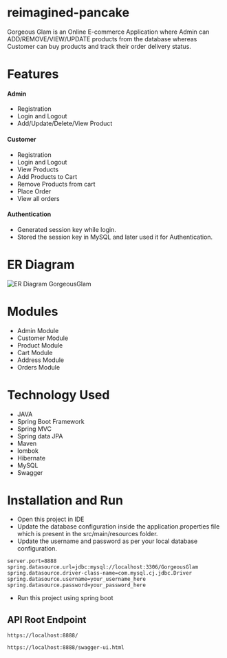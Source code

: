 # reimagined-pancake
Gorgeous Glam is an Online E-commerce Application where Admin can ADD/REMOVE/VIEW/UPDATE products from the database 
whereas Customer can buy products and track their order delivery status.

# Features
#### Admin
- Registration
- Login and Logout
- Add/Update/Delete/View Product

#### Customer
- Registration
- Login and Logout
- View Products
- Add Products to Cart
- Remove Products from cart
- Place Order
- View all orders

#### Authentication
- Generated session key while login.
- Stored the session key in MySQL and later used it for Authentication.

# ER Diagram
![ER Diagram GorgeousGlam](https://user-images.githubusercontent.com/105914405/220267222-57ecec52-e4d3-42c1-a9e7-4a3f31728670.png)



# Modules
- Admin Module
- Customer Module
- Product Module
- Cart Module
- Address Module
- Orders Module

# Technology Used
- JAVA
- Spring Boot Framework
- Spring MVC
- Spring data JPA
- Maven
- lombok
- Hibernate
- MySQL
- Swagger

# Installation and Run
- Open this project in IDE
- Update the database configuration inside the application.properties file which is present in the src/main/resources folder.
- Update the username and password as per your local database configuration.

```
server.port=8888 
spring.datasource.url=jdbc:mysql://localhost:3306/GorgeousGlam
spring.datasource.driver-class-name=com.mysql.cj.jdbc.Driver 
spring.datasource.username=your_username_here
spring.datasource.password=your_password_here
```
- Run this project using spring boot

## API Root Endpoint

```
https://localhost:8888/
```

```
https://localhost:8888/swagger-ui.html
```


